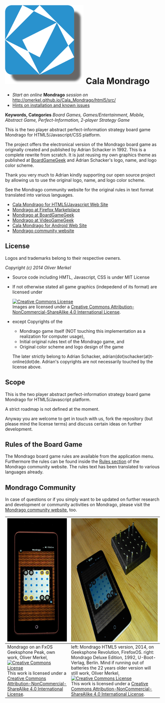  ![Mondrago Logo](html5/res/logo-256-shadow_dark.png) Cala Mondrago
=============

* _Start an online_ __Mondrago__ _session on_ http://omerkel.github.io/Cala_Mondrago/html5/src/
* [Hints on installation and known issues](https://github.com/OMerkel/Cala_Mondrago/wiki)

__Keywords, Categories__ _Board Games, Games/Entertainment, Mobile, Abstract Game, Perfect-Information, 2-player Strategy Game_

This is the two player abstract perfect-information strategy board game Mondrago for HTML5/Javascript/CSS platform.

The project offers the electronical version of the Mondrago board game as originally created and published by Adrian Schacker in 1992. This is a complete rewrite from scratch. It is just reusing my own graphics theme as published at [BoardGameGeek](http://boardgamegeek.com/boardgame/111396/mondrago) and Adrian Schacker's logo, name, and logo color scheme.

Thank you very much to Adrian kindly supporting our open source project by allowing us to use the original logo, name, and logo color scheme.

See the Mondrago community website for the original rules in text format translated into various languages.

* [Cala Mondrago for HTML5/Javascript Web Site](https://github.com/OMerkel/Cala_Mondrago)
* [Mondrago at Firefox Marketplace](https://marketplace.firefox.com/app/mondrago/)
* [Mondrago at BoardGameGeek](http://boardgamegeek.com/boardgame/111396/mondrago)
* [Mondrago at VideoGameGeek](http://videogamegeek.com/videogame/137897/mondrago)
* [Cala Mondrago for Android Web Site](http://sourceforge.net/p/calamondrago)
* [Mondrago community website](http://mondrago.net/)

License
-------

Logos and trademarks belong to their respective owners.

_Copyright (c) 2014 Oliver Merkel_

* Source code including HMTL, Javascript, CSS is under MIT License
* If not otherwise stated all game graphics (indepedend of its format) are licensed under

    <a rel="license" href="http://creativecommons.org/licenses/by-nc-sa/4.0/deed.en_US"><img alt="Creative Commons License" style="border-width:0" src="http://i.creativecommons.org/l/by-nc-sa/4.0/88x31.png" /></a><br />Images are licensed under a <a rel="license" href="http://creativecommons.org/licenses/by-nc-sa/4.0/deed.en_US">Creative Commons Attribution-NonCommercial-ShareAlike 4.0 International License</a>.

* except Copyrights of the

    * Mondrago game itself (NOT touching this implementation as a realization for computer usage),
    * Initial original rules text of the Mondrago game, and
    * Original color scheme and logo design of the game

    The later strictly belong to Adrian Schacker, adrian(dot)schacker(at)t-online(dot)de.
    Adrian's copyrights are not necessarily touched by the license above.

Scope
-----

This is the two player abstract perfect-information strategy board game Mondrago for HTML5/Javascript platform.

A strict roadmap is not defined at the moment.

Anyway you are welcome to get in touch with us, fork the repository (but please mind the license terms) and discuss certain ideas on further development.

Rules of the Board Game
-----------------------

The Mondrago board game rules are available from the application menu. Furthermore the rules can be found inside the [Rules section](http://mondrago.net/?page_id=32) of the Mondrago community website. The rules text has been translated to various languages already.

Mondrago Community
------------------

In case of questions or if you simply want to be updated on further research and development or community activities on Mondrago, please visit the [Mondrago community website](http://mondrago.net/), too.

| <img height="400" ondragstart="return false;" alt="Mondrago on an FxOS Geeksphone Peak, own work, Oliver Merkel, Creative Commons License, This work is licensed under a Creative Commons Attribution-NonCommercial-ShareAlike 4.0 International License." src="html5/res/mondrago_on_fxos.jpg" /> | <img height="400" ondragstart="return false;" alt="left: Mondrago HTML5 version, 2014, on Geeksphone Revolution, FirefoxOS. right: Mondrago Deluxe Edition, 1992, U-Boot-Verlag, Berlin. Mind if running out of batteries the 22 years older version will still work, Oliver Merkel, Creative Commons License, This work is licensed under a Creative Commons Attribution-NonCommercial-ShareAlike 4.0 International License." src="html5/res/mondrago_1992_edition_and_gp_rev.jpg" /> |
| --- | --- |
| Mondrago on an FxOS Geeksphone Peak, own work, Oliver Merkel,<br /><a rel="license" href="http://creativecommons.org/licenses/by-nc-sa/4.0/deed.en_US"><img alt="Creative Commons License" style="border-width:0" src="http://i.creativecommons.org/l/by-nc-sa/4.0/88x31.png" /></a><br />This work is licensed under a <a rel="license" href="http://creativecommons.org/licenses/by-nc-sa/4.0/deed.en_US">Creative Commons Attribution-NonCommercial-ShareAlike 4.0 International License</a>. | left: Mondrago HTML5 version, 2014, on Geeksphone Revolution, FirefoxOS. right: Mondrago Deluxe Edition, 1992, U-Boot-Verlag, Berlin. Mind if running out of batteries the 22 years older version will still work, Oliver Merkel,<br /><a rel="license" href="http://creativecommons.org/licenses/by-nc-sa/4.0/deed.en_US"><img alt="Creative Commons License" style="border-width:0" src="http://i.creativecommons.org/l/by-nc-sa/4.0/88x31.png" /></a><br />This work is licensed under a <a rel="license" href="http://creativecommons.org/licenses/by-nc-sa/4.0/deed.en_US">Creative Commons Attribution-NonCommercial-ShareAlike 4.0 International License</a>. |

